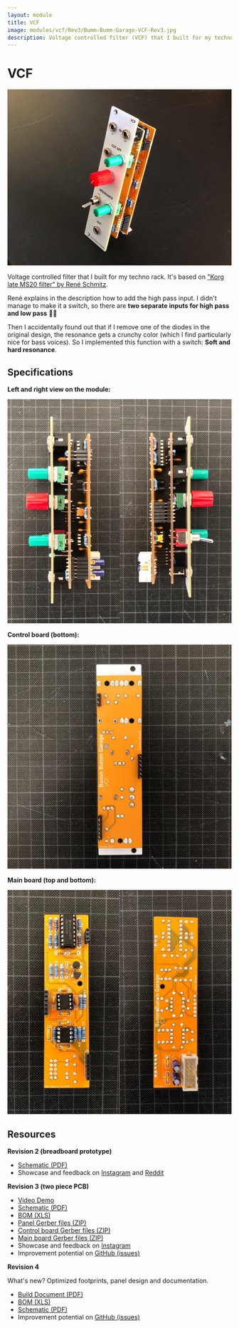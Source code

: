 ```yaml
---
layout: module
title: VCF
image: modules/vcf/Rev3/Bumm-Bumm-Garage-VCF-Rev3.jpg
description: Voltage controlled filter (VCF) that I built for my techno rack.
---
```


# VCF

![](Rev3/Bumm-Bumm-Garage-VCF-Rev3.jpg)

Voltage controlled filter that I built for my techno rack. It's based on ["Korg late MS20 filter" by René Schmitz](https://www.schmitzbits.de/ms20.html).

René explains in the description how to add the high pass input. I didn't manage to make it a switch, so there are **two separate inputs for high pass and low pass** 🤷‍♂️

Then I accidentally found out that if I remove one of the diodes in the original design, the resonance gets a crunchy color (which I find particularly nice for bass voices). So I implemented this function with a switch: **Soft and hard resonance**.

## Specifications

**Left and right view on the module:**

![](Rev3/Bumm-Bumm-Garage-VCF-Rev3-Sides.JPG)

**Control board (bottom):**

![](Rev3/Bumm-Bumm-Garage-VCF-Rev3-Control_Board.jpg)

**Main board (top and bottom):**

![](Rev3/Bumm-Bumm-Garage-VCF-Rev3-Main_Board.JPG)

## Resources

**Revision 2 (breadboard prototype)**

* [Schematic (PDF)](Rev2/Bumm-Bumm-Garage-VCF-Rev2-Schematic.pdf)
* Showcase and feedback on [Instagram](https://www.instagram.com/p/CT4t3L1NxrV/) and [Reddit](https://www.reddit.com/r/synthdiy/comments/ppebad/vcf_lp_hp_ms20_inspired/)

**Revision 3 (two piece PCB)**

* [Video Demo](https://www.youtube.com/watch?v=bDhkRAk-1UY)
* [Schematic (PDF)](Rev3/Bumm-Bumm-Garage-VCF-Rev3-Schematic.pdf)
* [BOM (XLS)](Rev3/Bumm-Bumm-Garage-VCF-Rev3-BOM.xls)
* [Panel Gerber files (ZIP)](Rev3/Bumm-Bumm-Garage-VCF-Rev3-PCB-Gerber-Panel.zip)
* [Control board Gerber files (ZIP)](Rev3/Bumm-Bumm-Garage-VCF-Rev3-PCB-Gerber-Control_Board.zip)
* [Main board Gerber files (ZIP)](Rev3/Bumm-Bumm-Garage-VCF-Rev3-PCB-Gerber-Main_Board.zip)
* Showcase and feedback on [Instagram](https://www.instagram.com/p/CWIzVhPtUZS/)
* Improvement potential on [GitHub (issues)](https://github.com/bummbummgarage/bummbummgarage.github.io/issues?q=is%3Aissue+is%3Aopen+%5BVCF+Rev3%5D)

**Revision 4**

What's new? Optimized footprints, panel design and documentation.

* [Build Document (PDF)](Rev4/Bumm-Bumm-Garage-VCF-Rev4-Build_Doc.pdf)
* [BOM (XLS)](Rev4/Bumm-Bumm-Garage-VCF-Rev4-BOM.xls)
* [Schematic (PDF)](Rev4/Bumm-Bumm-Garage-VCF-Rev4-Schematic.pdf)
* Improvement potential on [GitHub (issues)](https://github.com/bummbummgarage/bummbummgarage.github.io/issues?q=is%3Aissue+is%3Aopen+%5BVCF+Rev4%5D)

